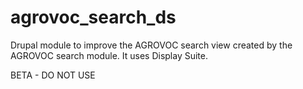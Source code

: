 # agrovoc_search_ds
Drupal module to improve the AGROVOC search view created by the AGROVOC search module.
It uses Display Suite.

BETA - DO NOT USE
